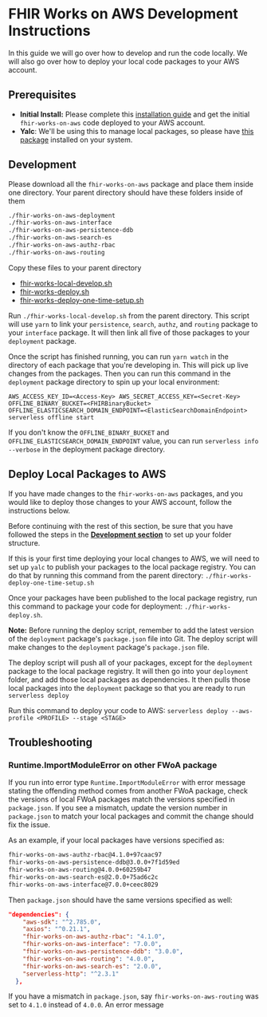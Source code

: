 # FHIR Works on AWS Development Instructions

In this guide we will go over how to develop and run the code locally. We will also go over how to deploy your local code packages to your AWS account.

## Prerequisites

- **Initial Install:** Please complete this [installation guide](./INSTALL.md) and get the initial `fhir-works-on-aws` code deployed to your AWS account.
- **Yalc**: We'll be using this to manage local packages, so please have [this package](https://github.com/whitecolor/yalc) installed on your system.

## Development

Please download all the `fhir-works-on-aws` package and place them inside one directory. Your parent directory should have these folders inside of them

```sh
./fhir-works-on-aws-deployment
./fhir-works-on-aws-interface
./fhir-works-on-aws-persistence-ddb
./fhir-works-on-aws-search-es
./fhir-works-on-aws-authz-rbac
./fhir-works-on-aws-routing
```

Copy these files to your parent directory

- [fhir-works-local-develop.sh](./scripts/fhir-works-deploy.sh)
- [fhir-works-deploy.sh](./scripts/fhir-works-deploy.sh)
- [fhir-works-deploy-one-time-setup.sh](./scripts/fhir-works-deploy-one-time-setup.sh)

Run `./fhir-works-local-develop.sh` from the parent directory. This script will use `yarn` to link your `persistence`, `search`, `authz`, and `routing` package to your `interface` package. It will then link all five of those packages to your `deployment` package.

Once the script has finished running, you can run `yarn watch` in the directory of each package that you're developing in. This will pick up live changes from the packages. Then you can run this command in the `deployment` package directory to spin up your local environment:

`AWS_ACCESS_KEY_ID=<Access-Key> AWS_SECRET_ACCESS_KEY=<Secret-Key> OFFLINE_BINARY_BUCKET=<FHIRBinaryBucket> OFFLINE_ELASTICSEARCH_DOMAIN_ENDPOINT=<ElasticSearchDomainEndpoint> serverless offline start`

If you don't know the `OFFLINE_BINARY_BUCKET` and `OFFLINE_ELASTICSEARCH_DOMAIN_ENDPOINT` value, you can run `serverless info --verbose` in the deployment package directory.

## Deploy Local Packages to AWS

If you have made changes to the `fhir-works-on-aws` packages, and you would like to deploy those changes to your AWS account, follow the instructions below.

Before continuing with the rest of this section, be sure that you have followed the steps in the [**Development section**](#development) to set up your folder structure.

If this is your first time deploying your local changes to AWS, we will need to set up `yalc` to publish your packages to the local package registry. You can do that by running this command from the parent directory: `./fhir-works-deploy-one-time-setup.sh`

Once your packages have been published to the local package registry, run this command to package your code for deployment: `./fhir-works-deploy.sh`.

**Note:** Before running the deploy script, remember to add the latest version of the `deployment` package's `package.json` file into Git. The deploy script will make changes to the `deployment` package's `package.json` file.

The deploy script will push all of your packages, except for the `deployment` package to the local package registry. It will then go into your `deployment` folder, and add those local packages as dependencies. It then pulls those local packages into the `deployment` package so that you are ready to run `serverless deploy`

Run this command to deploy your code to AWS:
`serverless deploy --aws-profile <PROFILE> --stage <STAGE>`

## Troubleshooting

### Runtime.ImportModuleError on other FWoA package

If you run into error type `Runtime.ImportModuleError` with error message stating the offending method comes from another FWoA package, check the versions of local FWoA packages match the versions specified in `package.json`. If you see a mismatch, update the version number in `package.json` to match your local packages and commit the change should fix the issue.

As an example, if your local packages have versions specified as:

```sh
fhir-works-on-aws-authz-rbac@4.1.0+97caac97
fhir-works-on-aws-persistence-ddb@3.0.0+7f1d59ed
fhir-works-on-aws-routing@4.0.0+60259b47
fhir-works-on-aws-search-es@2.0.0+75ad6c2c
fhir-works-on-aws-interface@7.0.0+ceec8029
```

Then `package.json` should have the same versions specified as well:

```json
"dependencies": {
    "aws-sdk": "^2.785.0",
    "axios": "^0.21.1",
    "fhir-works-on-aws-authz-rbac": "4.1.0",
    "fhir-works-on-aws-interface": "7.0.0",
    "fhir-works-on-aws-persistence-ddb": "3.0.0",
    "fhir-works-on-aws-routing": "4.0.0",
    "fhir-works-on-aws-search-es": "2.0.0",
    "serverless-http": "^2.3.1"
  },
```

If you have a mismatch in `package.json`, say `fhir-works-on-aws-routing` was set to `4.1.0` instead of `4.0.0`. An error message
